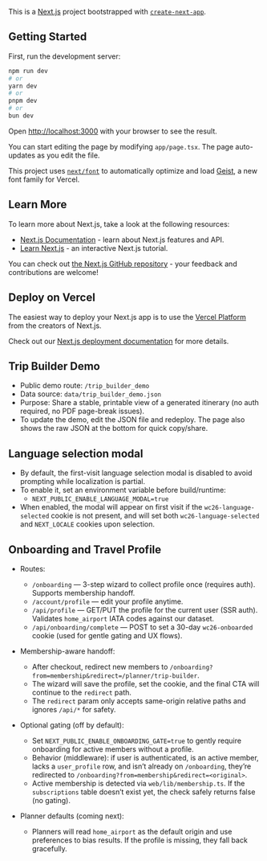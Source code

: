 This is a [Next.js](https://nextjs.org) project bootstrapped with [`create-next-app`](https://nextjs.org/docs/app/api-reference/cli/create-next-app).

## Getting Started

First, run the development server:

```bash
npm run dev
# or
yarn dev
# or
pnpm dev
# or
bun dev
```

Open [http://localhost:3000](http://localhost:3000) with your browser to see the result.

You can start editing the page by modifying `app/page.tsx`. The page auto-updates as you edit the file.

This project uses [`next/font`](https://nextjs.org/docs/app/building-your-application/optimizing/fonts) to automatically optimize and load [Geist](https://vercel.com/font), a new font family for Vercel.

## Learn More

To learn more about Next.js, take a look at the following resources:

- [Next.js Documentation](https://nextjs.org/docs) - learn about Next.js features and API.
- [Learn Next.js](https://nextjs.org/learn) - an interactive Next.js tutorial.

You can check out [the Next.js GitHub repository](https://github.com/vercel/next.js) - your feedback and contributions are welcome!

## Deploy on Vercel

The easiest way to deploy your Next.js app is to use the [Vercel Platform](https://vercel.com/new?utm_medium=default-template&filter=next.js&utm_source=create-next-app&utm_campaign=create-next-app-readme) from the creators of Next.js.

Check out our [Next.js deployment documentation](https://nextjs.org/docs/app/building-your-application/deploying) for more details.

## Trip Builder Demo

- Public demo route: `/trip_builder_demo`
- Data source: `data/trip_builder_demo.json`
- Purpose: Share a stable, printable view of a generated itinerary (no auth required, no PDF page-break issues).
- To update the demo, edit the JSON file and redeploy. The page also shows the raw JSON at the bottom for quick copy/share.

## Language selection modal

- By default, the first-visit language selection modal is disabled to avoid prompting while localization is partial.
- To enable it, set an environment variable before build/runtime:
	- `NEXT_PUBLIC_ENABLE_LANGUAGE_MODAL=true`
- When enabled, the modal will appear on first visit if the `wc26-language-selected` cookie is not present, and will set both `wc26-language-selected` and `NEXT_LOCALE` cookies upon selection.

## Onboarding and Travel Profile

- Routes:
	- `/onboarding` — 3-step wizard to collect profile once (requires auth). Supports membership handoff.
	- `/account/profile` — edit your profile anytime.
	- `/api/profile` — GET/PUT the profile for the current user (SSR auth). Validates `home_airport` IATA codes against our dataset.
	- `/api/onboarding/complete` — POST to set a 30-day `wc26-onboarded` cookie (used for gentle gating and UX flows).

- Membership-aware handoff:
	- After checkout, redirect new members to `/onboarding?from=membership&redirect=/planner/trip-builder`.
	- The wizard will save the profile, set the cookie, and the final CTA will continue to the `redirect` path.
	- The `redirect` param only accepts same-origin relative paths and ignores `/api/*` for safety.

- Optional gating (off by default):
	- Set `NEXT_PUBLIC_ENABLE_ONBOARDING_GATE=true` to gently require onboarding for active members without a profile.
	- Behavior (middleware): if user is authenticated, is an active member, lacks a `user_profile` row, and isn’t already on `/onboarding`, they’re redirected to `/onboarding?from=membership&redirect=<original>`.
	- Active membership is detected via `web/lib/membership.ts`. If the `subscriptions` table doesn’t exist yet, the check safely returns false (no gating).

- Planner defaults (coming next):
	- Planners will read `home_airport` as the default origin and use preferences to bias results. If the profile is missing, they fall back gracefully.
